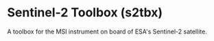 Sentinel-2 Toolbox (s2tbx)
==========================

A toolbox for the MSI instrument on board of ESA's Sentinel-2 satellite.

